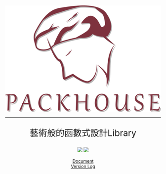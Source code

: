 <p align="center"><img src="./images/logo.png"></p>

--- 

<p align="center" style="font-size:2em">藝術般的函數式設計Library</p>
<p align="center">
    <a href="https://www.npmjs.com/package/packhouse"><img src="https://img.shields.io/npm/v/packhouse.svg"></a>
    <a href="https://github.com/KHC-ZhiHao/Packhouse"><img src="https://img.shields.io/github/stars/KHC-ZhiHao/Packhouse.svg?style=social"></a>
    <br><br>
    <a href="">Document</a><br>
    <a href="">Version Log</a>
</p>
